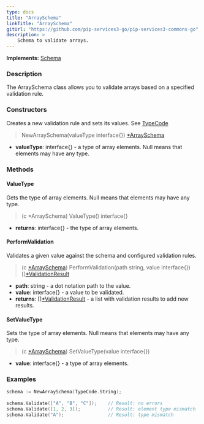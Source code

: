 ```yaml
---
type: docs
title: "ArraySchema"
linkTitle: "ArraySchema"
gitUrl: "https://github.com/pip-services3-go/pip-services3-commons-go"
description: >
    Schema to validate arrays.
---
```


**Implements:** [Schema](../schema)

### Description

The ArraySchema class allows you to validate arrays based on a specified validation rule.

### Constructors
Creates a new validation rule and sets its values.
See [TypeCode](../convert/type_code)

> NewArraySchema(valueType interface{}) [*ArraySchema]()

- **valueType**: interface{} - a type of array elements. Null means that elements may have any type.

### Methods

#### ValueType
Gets the type of array elements.
Null means that elements may have any type.

> (c *ArraySchema) ValueType() interface{}

- **returns**: interface{} - the type of array elements.


#### PerformValidation
Validates a given value against the schema and configured validation rules.

> (c [*ArraySchema]()) PerformValidation(path string, value interface{}) [][*ValidationResult](../validation_result)

- **path**: string - a dot notation path to the value.
- **value**: interface{} - a value to be validated.
- **returns**: [][*ValidationResult](../validation_result) - a list with validation results to add new results.


#### SetValueType
Sets the type of array elements.
Null means that elements may have any type.

> (c [*ArraySchema]()) SetValueType(value interface{})

- **value**: interface{} - a type of array elements.

### Examples 
```go
schema := NewArraySchema(TypeCode.String);
 
schema.Validate(["A", "B", "C"]);    // Result: no errors
schema.Validate([1, 2, 3]);          // Result: element type mismatch
schema.Validate("A");                // Result: type mismatch       

```
